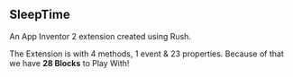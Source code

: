 ## SleepTime

An App Inventor 2 extension created using Rush.

The Extension is with 4 methods, 1 event & 23 properties. Because of that we have <b>28 Blocks</b> to Play With!
